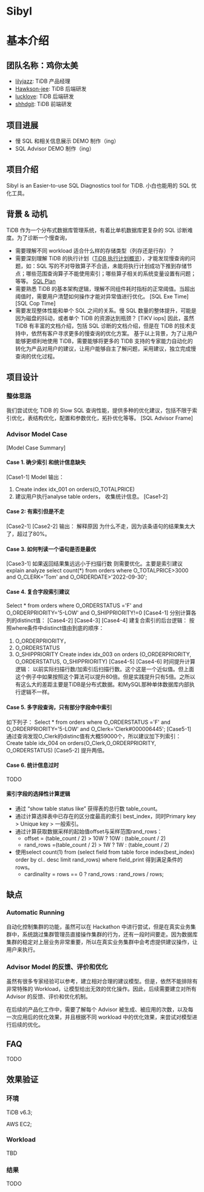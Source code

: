 # Sibyl
# 基本介绍
## 团队名称：鸡你太美
- [lilyjazz](https://github.com/lilyjazz): TiDB 产品经理
- [Hawkson-jee](https://github.com/Hawkson-jee): TiDB 后端研发
- [lucklove](https://github.com/lucklove): TiDB 后端研发
- [shhdgit](https://github.com/shhdgit): TiDB 前端研发
## 项目进展
- 慢 SQL 和相关信息展示 DEMO 制作（ing）
- SQL Advisor DEMO 制作（ing）
## 项目介绍
Sibyl is an Easier-to-use SQL Diagnostics tool for TiDB. 小白也能用的 SQL 优化工具。
## 背景 & 动机
TiDB 作为一个分布式数据库管理系统，有着比单机数据库更复杂的 SQL 诊断难度。为了诊断一个慢查询，
- 需要理解不同 workload 适合什么样的存储类型（列存还是行存）？
- 需要深刻理解 TiDB 的执行计划（[TiDB 执行计划概览](https://docs.pingcap.com/zh/tidb/v6.3/explain-overview)），才能发现慢查询的问题，如：SQL 写的不对导致算子不合适，未能将执行计划成功下推到存储节点；哪些范围查询算子不能使用索引；哪些算子相关的系统变量设置有问题；等等。
[SQL Plan]()
- 需要熟悉 TiDB 的基本架构逻辑，理解不同组件耗时指标的正常阈值。当超出阈值时，需要用户清楚如何操作才能对异常值进行优化。
[SQL Exe Time]
[SQL Cop Time]
- 需要发现整体性能和单个 SQL 之间的关系。慢 SQL 数量的整体提升，可能是因为磁盘的抖动，或者单个 TiDB 的资源达到瓶颈？
[TiKV iops]
因此，虽然 TiDB 有丰富的文档介绍，包括 SQL 诊断的文档介绍，但是在 TiDB 的技术支持中，依然有客户寻求更多的慢查询的优化方案。
基于以上背景，为了让用户能够更顺利地使用 TiDB，需要能够将更多的 TIDB 支持的专家能力自动化的转化为产品对用户的建议，让用户能够自主了解问题，采用建议，独立完成慢查询的优化过程。
## 项目设计
### 整体思路
我们尝试优化 TiDB 的 Slow SQL 查询性能，提供多种的优化建议，包括不限于索引优化，表结构优化，配置和参数优化，拓扑优化等等。
[SQL Advisor Frame]
### Advisor Model Case
[Model Case Summary]
####  Case 1. 确少索引 和统计信息缺失
[Case1-1]
Model 输出：
1. Create index  idx_001 on orders(O_TOTALPRICE)
2. 建议用户执行analyse table orders， 收集统计信息。
[Case1-2]
#### Case 2: 有索引但是不走
[Case2-1]
[Case2-2]
输出： 解释原因 为什么不走，因为该条语句的结果集太大了，超过了80%。
#### Case 3. 如何判读一个语句是否是最优
[Case3-1]
如果返回结果集远远小于扫描行数 则需要优化。主要是索引建议
explain analyze select count(*) from orders where O_TOTALPRICE>3000 and O_CLERK='Tom' and O_ORDERDATE>'2022-09-30';
#### Case 4. 复合字段索引建议
Select * from orders where O_ORDERSTATUS ='F' and  O_ORDERPRIORITY='5-LOW' and O_SHIPPRIORITY!=0
[Case4-1]
分别计算各列的distinct值：
[Case4-2]
[Case4-3]
[Case4-4]
建复合索引的后台逻辑：
按照where条件中distinct值由到底的顺序：
1. O_ORDERPRIORITY，
2. O_ORDERSTATUS
3. O_SHIPPRIORITY
Create index idx_003 on orders (O_ORDERPRIORITY, O_ORDERSTATUS, O_SHIPPRIORITY)
[Case4-5]
[Case4-6]
时间提升计算逻辑： 以前实际扫描行数/加索引后扫描行数。这个这是一个近似值。但上面这个例子中如果按照这个算法可以提升80倍。但是实践提升只有5倍。之所以有这么大的差距主要是TiDB是分布式数据。和MySQL那种单体数据库内部执行逻辑不一样。
#### Case 5. 多字段查询，只有部分字段命中索引
如下列子：
Select * from orders where O_ORDERSTATUS ='F' and  O_ORDERPRIORITY='5-LOW' and O_Clerk='Clerk#000006445';
[Case5-1]
通过查询发现O_Clerk的distinc值有大概59000个，所以建议加下列索引：
Create table idx_004 on orders(O_Clerk,O_ORDERPRIORITY, O_ORDERSTATUS)
[Case5-2]
提升两倍。

#### Case 6. 统计信息过时
TODO

#### 索引字段的选择性计算逻辑
- 通过 “show table status like” 获得表的总行数 table_count。
- 通过计算选择表中已存在的区分度最高的索引 best_index，同时Primary key > Unique key > 一般索引。
- 通过计算获取数据采样的起始值offset与采样范围rand_rows：
  - offset = (table_count / 2) > 10W ? 10W : (table_count / 2)
  - rand_rows =(table_count / 2) > 1W ? 1W : (table_count / 2)
- 使用select count(1) from (select field from table force index(best_index) order by cl.. desc limit rand_rows) where field_print 得到满足条件的rows。
  - cardinality = rows == 0 ? rand_rows : rand_rows / rows;

## 缺点

### Automatic Running
自动化控制集群的功能，虽然可以在 Hackathon 中进行尝试，但是在真实业务集群中，系统跳过集群管理员直接操作集群的行为，还有一段时间要走。因为数据库集群的稳定对上层业务非常重要，所以在真实业务集群中会考虑提供建议操作，让用户来执行。

### Advisor Model 的反馈、评价和优化
虽然有很多专家经验可以参考，建立相对合理的建议模型。但是，依然不能排除有非常特殊的 Workload，让模型给出无效的优化操作。因此，后续需要建立对所有 Advisor 的反馈、评价和优化机制。

在后续的产品化工作中，需要了解每个 Advisor 被生成、被应用的次数，以及每一次应用后的优化效果，并且根据不同 workload 中的优化效果，来尝试对模型进行后续的优化。

## FAQ
TODO

## 效果验证

### 环境
TiDB v6.3;

AWS EC2;

### Workload
TBD

### 结果
TODO
